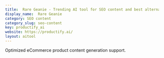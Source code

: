 ```yaml
---
title:  Rare Geanie - Trending AI tool for SEO content and best alternatives
display_name:  Rare Geanie
category: SEO content
category_slug: seo-content
key: productify_ai
website: https://productify.ai/
layout: aitool
---
```


Optimized eCommerce product content generation support.

